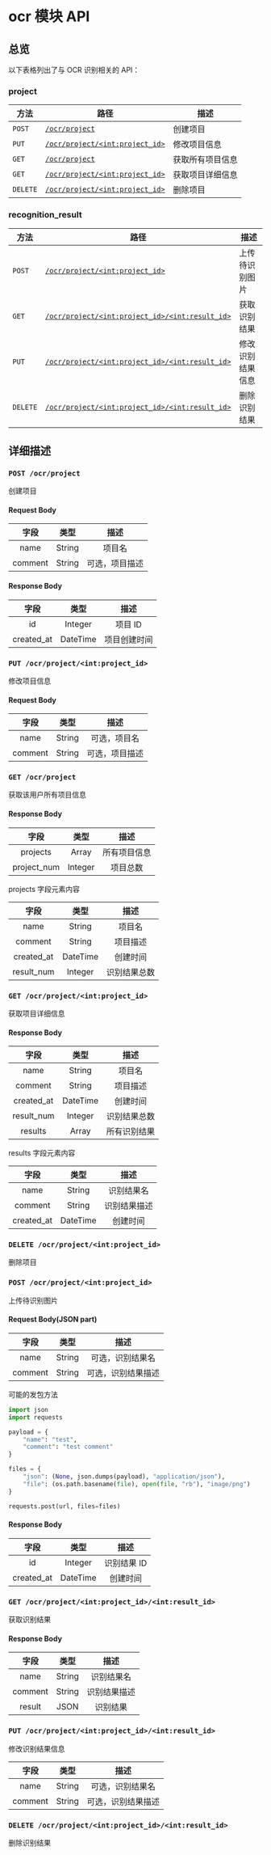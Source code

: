 # ocr 模块 API

## 总览

以下表格列出了与 OCR 识别相关的 API：

### project

| 方法     | 路径                                                              | 描述             |
| -------- | ----------------------------------------------------------------- | ---------------- |
| `POST`   | [`/ocr/project`](#post-ocrproject)                                | 创建项目         |
| `PUT`    | [`/ocr/project/<int:project_id>`](#put-ocrprojectintprojectid)    | 修改项目信息     |
| `GET`    | [`/ocr/project`](#get-ocrproject)                                 | 获取所有项目信息 |
| `GET`    | [`/ocr/project/<int:project_id>`](#get-ocrprojectintprojectid)    | 获取项目详细信息 |
| `DELETE` | [`/ocr/project/<int:project_id>`](#delete-ocrprojectintprojectid) | 删除项目         |

### recognition_result

| 方法     | 路径                                                                                         | 描述             |
| -------- | -------------------------------------------------------------------------------------------- | ---------------- |
| `POST`   | [`/ocr/project/<int:project_id>`](#post-ocrprojectintprojectid)                              | 上传待识别图片   |
| `GET`    | [`/ocr/project/<int:project_id>/<int:result_id>`](#get-ocrprojectintprojectidintresultid)    | 获取识别结果     |
| `PUT`    | [`/ocr/project/<int:project_id>/<int:result_id>`](#put-ocrprojectintprojectidintresultid)    | 修改识别结果信息 |
| `DELETE` | [`/ocr/project/<int:project_id>/<int:result_id>`](#delete-ocrprojectintprojectidintresultid) | 删除识别结果     |

## 详细描述

### `POST /ocr/project`

创建项目

#### Request Body

|  字段   |  类型  |      描述      |
| :-----: | :----: | :------------: |
|  name   | String |     项目名     |
| comment | String | 可选，项目描述 |

#### Response Body

|    字段    |   类型   |     描述     |
| :--------: | :------: | :----------: |
|     id     | Integer  |   项目 ID    |
| created_at | DateTime | 项目创建时间 |

### `PUT /ocr/project/<int:project_id>`

修改项目信息

#### Request Body

|  字段   |  类型  |      描述      |
| :-----: | :----: | :------------: |
|  name   | String |  可选，项目名  |
| comment | String | 可选，项目描述 |

### `GET /ocr/project`

获取该用户所有项目信息

#### Response Body

|    字段     |  类型   |     描述     |
| :---------: | :-----: | :----------: |
|  projects   |  Array  | 所有项目信息 |
| project_num | Integer |   项目总数   |

projects 字段元素内容

|    字段    |   类型   |     描述     |
| :--------: | :------: | :----------: |
|    name    |  String  |    项目名    |
|  comment   |  String  |   项目描述   |
| created_at | DateTime |   创建时间   |
| result_num | Integer  | 识别结果总数 |

### `GET /ocr/project/<int:project_id>`

获取项目详细信息

#### Response Body

|    字段    |   类型   |     描述     |
| :--------: | :------: | :----------: |
|    name    |  String  |    项目名    |
|  comment   |  String  |   项目描述   |
| created_at | DateTime |   创建时间   |
| result_num | Integer  | 识别结果总数 |
|  results   |  Array   | 所有识别结果 |

results 字段元素内容

|    字段    |   类型   |     描述     |
| :--------: | :------: | :----------: |
|    name    |  String  |  识别结果名  |
|  comment   |  String  | 识别结果描述 |
| created_at | DateTime |   创建时间   |

### `DELETE /ocr/project/<int:project_id>`

删除项目

### `POST /ocr/project/<int:project_id>`

上传待识别图片

#### Request Body(JSON part)

|  字段   |  类型  |        描述        |
| :-----: | :----: | :----------------: |
|  name   | String |  可选，识别结果名  |
| comment | String | 可选，识别结果描述 |

可能的发包方法

```python
import json
import requests

payload = {
    "name": "test",
    "comment": "test comment"
}

files = {
    "json": (None, json.dumps(payload), "application/json"),
    "file": (os.path.basename(file), open(file, "rb"), "image/png")
}

requests.post(url, files=files)
```

#### Response Body

|    字段    |   类型   |    描述     |
| :--------: | :------: | :---------: |
|     id     | Integer  | 识别结果 ID |
| created_at | DateTime |  创建时间   |

### `GET /ocr/project/<int:project_id>/<int:result_id>`

获取识别结果

#### Response Body

|  字段   |  类型  |     描述     |
| :-----: | :----: | :----------: |
|  name   | String |  识别结果名  |
| comment | String | 识别结果描述 |
| result  |  JSON  |   识别结果   |

### `PUT /ocr/project/<int:project_id>/<int:result_id>`

修改识别结果信息

|  字段   |  类型  |        描述        |
| :-----: | :----: | :----------------: |
|  name   | String |  可选，识别结果名  |
| comment | String | 可选，识别结果描述 |

### `DELETE /ocr/project/<int:project_id>/<int:result_id>`

删除识别结果

